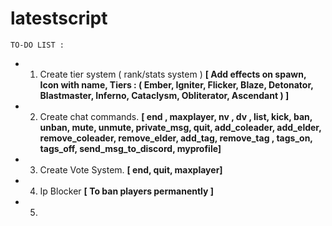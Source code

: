 # latestscript

`TO-DO LIST :`

- 1. Create tier system ( rank/stats system )
**[ Add effects on spawn, Icon with name, Tiers : ( Ember, Igniter, Flicker, Blaze, Detonator, Blastmaster, Inferno, Cataclysm, Obliterator, Ascendant ) ]**

- 2. Create chat commands.
**[ end , maxplayer, nv , dv , list, kick, ban, unban, mute, unmute, private_msg, quit, add_coleader, add_elder, remove_coleader, remove_elder, add_tag, remove_tag , tags_on, tags_off, send_msg_to_discord, myprofile]**

- 3. Create Vote System.
**[ end, quit, maxplayer]**

- 4. Ip Blocker
**[ To ban players permanently ]**

- 5. 
